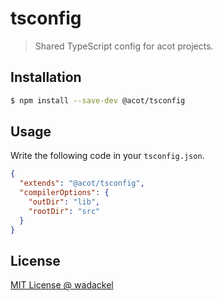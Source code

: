 # tsconfig

> Shared TypeScript config for acot projects.

## Installation

```bash
$ npm install --save-dev @acot/tsconfig
```

## Usage

Write the following code in your `tsconfig.json`.

```json
{
  "extends": "@acot/tsconfig",
  "compilerOptions": {
    "outDir": "lib",
    "rootDir": "src"
  }
}
```

## License

[MIT License @ wadackel](./LICENSE)

